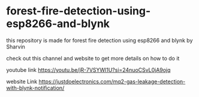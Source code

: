 # forest-fire-detection-using-esp8266-and-blynk
this  repository is made for forest fire detection using esp8266 and blynk by Sharvin 

check out this channel and website to get more details on how to do it 

 youtube link  https://youtu.be/jR-7VSYWl1U?si=24nuoCSvL0jA9ojq

website Link https://justdoelectronics.com/mq2-gas-leakage-detection-with-blynk-notification/
